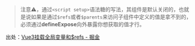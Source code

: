> 注意⚠️，通过`<script setup>`语法糖的写法，其组件是默认关闭的，也就是说如果是通过`$refs`或者`$parents`来访问子组件中定义的值是拿不到的，必须通过**defineExpose**向外暴露你想获取的值才行。





出处：[Vue3挂载全局变量和$refs - 掘金](https://juejin.cn/post/7082374037024243748)


